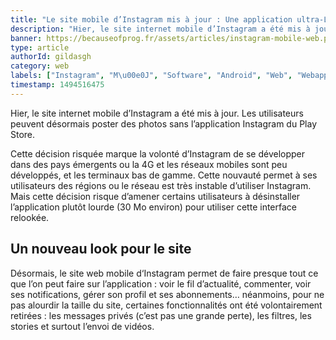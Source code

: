 ```yaml
---
title: "Le site mobile d’Instagram mis à jour : Une application ultra-Lite"
description: "Hier, le site internet mobile d’Instagram a été mis à jour. Les utilisateurs peuvent désormais poster des photos sans l’application Instagram du Play Store et utiliser ce site comme application android"
banner: https://becauseofprog.fr/assets/articles/instagram-mobile-web.png
type: article
authorId: gildasgh
category: web
labels: ["Instagram", "M\u00e0J", "Software", "Android", "Web", "Webapp"]
timestamp: 1494516475
---
```


Hier, le site internet mobile d’Instagram a été mis à jour. Les utilisateurs peuvent désormais poster des photos sans l’application Instagram du Play Store.

  Cette décision risquée marque la volonté d’Instagram de se développer dans des pays émergents ou la 4G et les réseaux mobiles sont peu développés, et les terminaux bas de gamme. Cette nouvauté permet à ses utilisateurs des régions ou le réseau est très instable d’utiliser Instagram. Mais cette décision risque d’amener certains utilisateurs à désinstaller l’application plutôt lourde (30 Mo environ) pour utiliser cette interface relookée.

  Un nouveau look pour le site
----------------------------

 Désormais, le site web mobile d‘Instagram permet de faire presque tout ce que l’on peut faire sur l’application : voir le fil d’actualité, commenter, voir ses notifications, gérer son profil et ses abonnements… néanmoins, pour ne pas alourdir la taille du site, certaines fonctionnalités ont été volontairement retirées : les messages privés (c’est pas une grande perte), les filtres, les stories et surtout l’envoi de vidéos.

